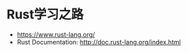 # Rust学习之路

* <https://www.rust-lang.org/>
* Rust Documentation: <http://doc.rust-lang.org/index.html>
